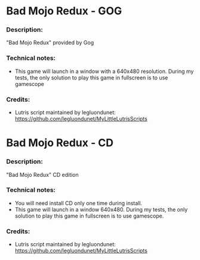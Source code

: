 # Bad Mojo Redux - GOG
### Description:
"Bad Mojo Redux" provided by Gog
### Technical notes:
- This game will launch in a window with a 640x480 resolution. During my tests, the only solution to play this game in fullscreen is to use gamescope
### Credits:
- Lutris script maintained by legluondunet: https://github.com/legluondunet/MyLittleLutrisScripts


# Bad Mojo Redux - CD
### Description:
"Bad Mojo Redux" CD edition
### Technical notes:
- You will need install CD only one time during install.
- This game will launch in a window 640x480. During my tests, the only solution to play this game in fullscreen is to use gamescope.
### Credits:
- Lutris script maintained by legluondunet: https://github.com/legluondunet/MyLittleLutrisScripts
